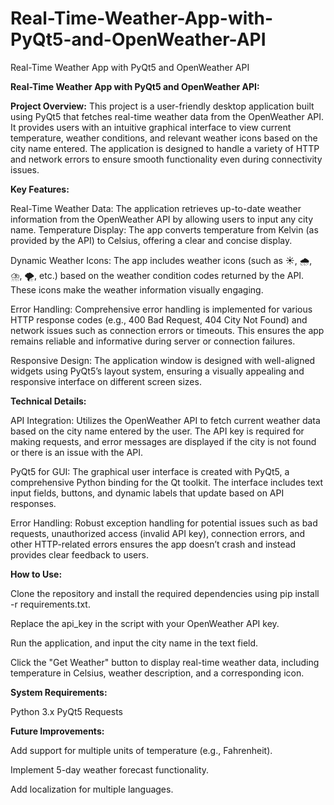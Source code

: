 # Real-Time-Weather-App-with-PyQt5-and-OpenWeather-API
Real-Time Weather App with PyQt5 and OpenWeather API

**Real-Time Weather App with PyQt5 and OpenWeather API:**

**Project Overview:**
This project is a user-friendly desktop application built using PyQt5 that fetches real-time weather data from the OpenWeather API. It provides users with an intuitive graphical interface to view current temperature, weather conditions, and relevant weather icons based on the city name entered. The application is designed to handle a variety of HTTP and network errors to ensure smooth functionality even during connectivity issues.

**Key Features:**

Real-Time Weather Data: The application retrieves up-to-date weather information from the OpenWeather API by allowing users to input any city name.
Temperature Display: The app converts temperature from Kelvin (as provided by the API) to Celsius, offering a clear and concise display.

Dynamic Weather Icons: The app includes weather icons (such as ☀️, 🌧️, ⛈️, 🌪️, etc.) based on the weather condition codes returned by the API. These icons make the weather information visually engaging.

Error Handling: Comprehensive error handling is implemented for various HTTP response codes (e.g., 400 Bad Request, 404 City Not Found) and network issues such as connection errors or timeouts. This ensures the app remains reliable and informative during server or connection failures.

Responsive Design: The application window is designed with well-aligned widgets using PyQt5’s layout system, ensuring a visually appealing and responsive interface on different screen sizes.


**Technical Details:**

API Integration: Utilizes the OpenWeather API to fetch current weather data based on the city name entered by the user. The API key is required for making requests, and error messages are displayed if the city is not found or there is an issue with the API.

PyQt5 for GUI: The graphical user interface is created with PyQt5, a comprehensive Python binding for the Qt toolkit. The interface includes text input fields, buttons, and dynamic labels that update based on API responses.

Error Handling: Robust exception handling for potential issues such as bad requests, unauthorized access (invalid API key), connection errors, and other HTTP-related errors ensures the app doesn’t crash and instead provides clear feedback to users.

**How to Use:**

Clone the repository and install the required dependencies using pip install -r requirements.txt.

Replace the api_key in the script with your OpenWeather API key.

Run the application, and input the city name in the text field.

Click the "Get Weather" button to display real-time weather data, including temperature in Celsius, weather description, and a corresponding icon.


**System Requirements:**

Python 3.x
PyQt5
Requests


**Future Improvements:**

Add support for multiple units of temperature (e.g., Fahrenheit).

Implement 5-day weather forecast functionality.

Add localization for multiple languages.
